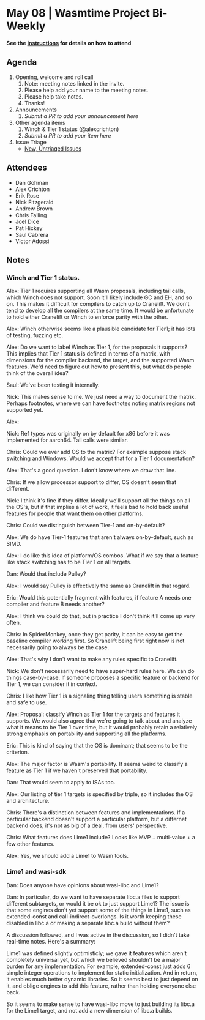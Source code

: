 # May 08 | Wasmtime Project Bi-Weekly

**See the [instructions](../README.md) for details on how to attend**

## Agenda

1. Opening, welcome and roll call
   1. Note: meeting notes linked in the invite.
   1. Please help add your name to the meeting notes.
   1. Please help take notes.
   1. Thanks!
1. Announcements
   1. _Submit a PR to add your announcement here_
1. Other agenda items
   1. Winch & Tier 1 status (@alexcrichton)
   1. _Submit a PR to add your item here_
1. Issue Triage
   * [New, Untriaged Issues](https://github.com/bytecodealliance/wasmtime/issues?q=is%3Aopen+comments%3A%3C2+created%3A%3E%3D2024-12-19)

## Attendees

 - Dan Gohman
 - Alex Crichton
 - Erik Rose
 - Nick Fitzgerald
 - Andrew Brown
 - Chris Falling
 - Joel Dice
 - Pat Hickey
 - Saul Cabrera
 - Victor Adossi

## Notes

### Winch and Tier 1 status.

Alex: Tier 1 requires supporting all Wasm proposals, including tail calls,
which Winch does not support. Soon it'll likely include GC and EH, and so on.
This makes it difficult for compilers to catch up to Cranelift. We don't
tend to develop all the compilers at the same time. It would be unfortunate
to hold either Cranelift or Winch to enforce parity with the other.

Alex: Winch otherwise seems like a plausible candidate for Tier1; it has lots of
testing, fuzzing etc.

Alex: Do we want to label Winch as Tier 1, for the proposals it supports? This
implies that Tier 1 status is defined in terms of a matrix, with dimensions for
the compiler backend, the target, and the supported Wasm features. We'd need
to figure out how to present this, but what do people think of the overall idea?

Saul: We've been testing it internally.

Nick: This makes sense to me. We just need a way to document the matrix. Perhaps
footnotes, where we can have footnotes noting matrix regions not supported yet.

Alex: 

Nick: Ref types was originally on by default for x86 before it was implemented
for aarch64. Tail calls were similar.

Chris: Could we ever add OS to the matrix? For example suppose stack switching
and Windows. Would we accept that for a Tier 1 documentation?

Alex: That's a good question. I don't know where we draw that line.

Chris: If we allow processor support to differ, OS doesn't seem that different.

Nick: I think it's fine if they differ. Ideally we'll support all the things
on all the OS's, but if that implies a lot of work, it feels bad to hold back
useful features for people that want them on other platforms.

Chris: Could we distinguish between Tier-1 and on-by-default?

Alex: We do have Tier-1 features that aren't always on-by-default, such as SIMD.

Alex: I do like this idea of platform/OS combos. What if we say that a feature
like stack switching has to be Tier 1 on all targets.

Dan: Would that include Pulley?

Alex: I would say Pulley is effectively the same as Cranelift in that regard.

Eric: Would this potentially fragment with features, if feature A needs one
compiler and feature B needs another?

Alex: I think we could do that, but in practice I don't think it'll come up
very often.

Chris: In SpiderMonkey, once they get parity, it can be easy to get the baseline
compiler working first. So Cranelift being first right now is not necessarily going
to always be the case.

Alex: That's why I don't want to make any rules specific to Cranelift.

Nick: We don't necessarily need to have super-hard rules here. We can do things
case-by-case. If someone proposes a specific feature or backend for Tier 1, we can
consider it in context.

Chris: I like how Tier 1 is a signaling thing telling users something is stable
and safe to use.

Alex: Proposal: classify Winch as Tier 1 for the targets and features it supports.
We would also agree that we're going to talk about and analyze what it means to be
Tier 1 over time, but it would probably retain a relatively strong emphasis on
portability and supporting all the platforms.

Eric: This is kind of saying that the OS is dominant; that seems to be the criterion.

Alex: The major factor is Wasm's portability. It seems weird to classify a feature as
Tier 1 if we haven't preserved that portability.

Dan: That would seem to apply to ISAs too.

Alex: Our listing of tier 1 targets is specified by triple, so it includes the OS
and architecture.

Chris: There's a distinction between features and implementations. If a particular
backend doesn't support a particular platform, but a differnet backend does, it's
not as big of a deal, from users' perspective.

Chris: What features does Lime1 include? Looks like MVP + multi-value + a few other features. 

Alex: Yes, we should add a Lime1 to Wasm tools. 

### Lime1 and wasi-sdk

Dan: Does anyone have opinions about wasi-libc and Lime1?

Dan: In particular, do we want to have separate libc.a files to support
different subtargets, or would it be ok to just support Lime1? The issue
is that some engines don't yet support some of the things in Lime1, such
as extended-const and call-indirect-overlongs. Is it worth keeping these
disabled in libc.a or making a separate libc.a build without them?

A discussion followed, and I was active in the discussion, so I didn't take
real-time notes. Here's a summary:

Lime1 was defined slightly optimisticly; we gave it features which aren't
completely universal yet, but which we believed shouldn't be a major burden
for any implementation. For example, extended-const just adds 6 simple
integer operations to implement for static initialization. And in return,
it enables much better dynamic libraries. So it seems best to just depend
on it, and oblige engines to add this feature, rather than holding everyone
else back.

So it seems to make sense to have wasi-libc move to just building its libc.a
for the Lime1 target, and not add a new dimension of libc.a builds.

